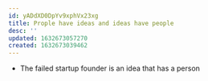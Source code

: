 ```yaml
---
id: yADdXD0DpYv9xphVx23xg
title: Prople have ideas and ideas have people
desc: ''
updated: 1632673057270
created: 1632673039462
---
```


* The failed startup founder is an idea that has a person
